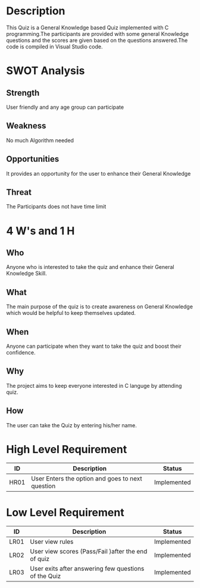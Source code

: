 # Description


This Quiz is a General Knowledge based Quiz implemented with C programming.The participants are provided with some general Knowledge questions and the scores are given based on the questions answered.The code is compiled in Visual Studio code.

# SWOT Analysis

## Strength
User friendly and any age group can participate

## Weakness
No much Algorithm needed

## Opportunities
It provides an opportunity for the user to enhance their General Knowledge

## Threat
The Participants does not have time limit 






# 4 W's and 1 H

## Who
Anyone who is interested to take the quiz and enhance their General Knowledge Skill.

## What
The main purpose of the quiz is to create awareness on General Knowledge which would be helpful to keep themselves updated.

## When
Anyone can participate when they want to take the quiz and boost their confidence.

## Why
The project aims to keep everyone interested in C languge by attending quiz.

## How
The user can take the Quiz by entering his/her name.

# High Level Requirement

| ID  |  Description                                      | Status     | 
| ----|  -----------------------------------------        |----------  |
| HR01|  User Enters the option and goes to next question | Implemented|


# Low Level Requirement

| ID  |  Description                                            | Status     | 
| ----|  -----------------------------------------              |----------  |
| LR01|  User view rules                                        | Implemented|
| LR02|  User view scores (Pass/Fail )after the end of quiz     | Implemented|
| LR03|  User exits after answering few questions of the Quiz   | Implemented|


